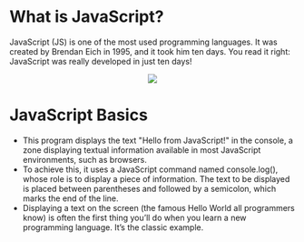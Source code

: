 # What is JavaScript?
JavaScript (JS) is one of the most used programming languages. It was created by Brendan Eich in 1995, and it took him ten days. You read it right: JavaScript was really developed in just ten days!

<center>
<img src = "https://ucarecdn.com/541cca3b-6668-401c-9e88-ed9ed42a61a3/" > 
</center>




# JavaScript Basics
 - This program displays the text "Hello from JavaScript!" in the console, a zone displaying textual information available in most JavaScript environments, such as browsers.
 -  To achieve this, it uses a JavaScript command named console.log(), whose role is to display a piece of information. The text to be displayed is placed between parentheses and followed by a semicolon, which marks the end of the line.
  - Displaying a text on the screen (the famous Hello World all programmers know) is often the first thing you’ll do when you learn a new programming language. It’s the classic example. 
